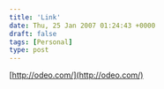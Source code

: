 ```yaml
---
title: 'Link'
date: Thu, 25 Jan 2007 01:24:43 +0000
draft: false
tags: [Personal]
type: post
---
```


[http://odeo.com/](http://odeo.com/)